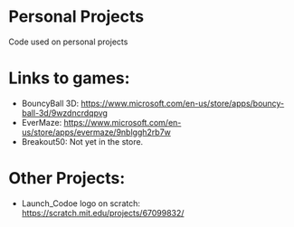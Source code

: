 # Personal Projects
Code used on personal projects

# Links to games:

- BouncyBall 3D: https://www.microsoft.com/en-us/store/apps/bouncy-ball-3d/9wzdncrdqpvg
- EverMaze: https://www.microsoft.com/en-us/store/apps/evermaze/9nblggh2rb7w
- Breakout50: Not yet in the store.

# Other Projects:

- Launch_Codoe logo on scratch: https://scratch.mit.edu/projects/67099832/
